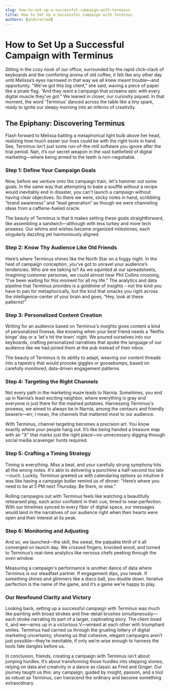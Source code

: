 ```yaml
---
slug: how-to-set-up-a-successful-campaign-with-terminus
title: How to Set Up a Successful Campaign with Terminus
authors: [undirected]
---
```



# How to Set Up a Successful Campaign with Terminus

Sitting in the cozy nook of our office, surrounded by the rapid click-clack of keyboards and the comforting aroma of old coffee, it felt like any other day until Melissa’s eyes narrowed in that way we all knew meant trouble—and opportunity. "We've got this big client," she said, waving a piece of paper like a pirate flag. "And they want a campaign that screams epic with every digital muscle they've got." We leaned in closer, our curiosity piqued. In that moment, the word 'Terminus' danced across the table like a tiny spark, ready to ignite our sleepy morning into an inferno of creativity.

## The Epiphany: Discovering Terminus

Flash forward to Melissa batting a metaphorical light bulb above her head, realizing how much easier our lives could be with the right tools in hand. See, Terminus isn't just some run-of-the-mill software you ignore after the trial period. Nah, it’s our secret weapon in the vast battlefield of digital marketing—where being armed to the teeth is non-negotiable.

### Step 1: Define Your Campaign Goals

Now, before we venture onto the campaign train, let's hammer out some goals. In the same way that attempting to bake a soufflé without a recipe would inevitably end in disaster, you can't launch a campaign without having clear objectives. So there we were, sticky notes in hand, scribbling “brand awareness” and “lead generation” as though we were channeling ideas from a caffeine-fueled oracle.

The beauty of Terminus is that it makes setting these goals straightforward, like assembling a sandwich—although with less turkey and more tech prowess. Our whims and wishes became organized milestones, each singularly dazzling yet harmoniously aligned.

### Step 2: Know Thy Audience Like Old Friends

Here’s where Terminus shines like the North Star on a foggy night. In the heat of campaign conception, you’ve got to unravel your audience’s tendencies. Who are we talking to? As we squinted at our spreadsheets, imagining customer personas, we could almost hear Phil Collins crooning, “I’ve been waiting for this moment for all my life.” The analytics and data pipeline that Terminus provides is a goldmine of insights – not the kind you have to pan for metaphorically, but the kind that smacks you right across the intelligence-center of your brain and goes, “Hey, look at these patterns!” 

### Step 3: Personalized Content Creation

Writing for an audience based on Terminus's insights gives content a kind of personalized finesse, like knowing when your best friend needs a 'Netflix binge' day or a 'let's hit the town' night. We poured ourselves into our keyboards, crafting personalized narratives that spoke the language of our audience like we had joined them at the pub instead of their inbox.

The beauty of Terminus is its ability to adapt, weaving our content threads into a tapestry that would provoke giggles or goosebumps, based on carefully monitored, data-driven engagement patterns.

### Step 4: Targeting the Right Channels

Not every path in the marketing maze leads to Narnia. Sometimes, you end up in Narnia’s least exciting neighbor, where everything is gray and everyone is just there for the mashed potatoes. Harnessing Terminus's prowess, we aimed to always be in Narnia, among the centaurs and friendly beavers—err, I mean, the channels that mattered most to our audience.

With Terminus, channel targeting becomes a precision art. You know exactly where your people hang out. It’s like being handed a treasure map with an "X" that marks just the right place—no unnecessary digging through social media scavenger hunts required.

### Step 5: Crafting a Timing Strategy

Timing is everything. Miss a beat, and your carefully strung symphony hits all the wrong notes. It's akin to delivering a punchline a half-second too late—ouch. Luckily, Terminus greeted us with calendaring options so intuitive it was like having a campaign butler remind us of dinner: "Here’s where you need to be at 5 PM next Thursday. Be there, or else."

Rolling campaigns out with Terminus feels like watching a beautifully rehearsed play, each actor confident in their cue, timed to near-perfection. With our timelines synced to every fiber of digital space, our messages would land in the narratives of our audience right when their hearts were open and their interest at its peak.

### Step 6: Monitoring and Adjusting

And so, we launched—the skill, the sweat, the palpable thrill of it all converged on launch day. We crossed fingers, knocked wood, and turned to Terminus’s real-time analytics like nervous chefs peeking through the oven window.

Measuring a campaign's performance is another dance of data where Terminus is our steadfast partner. If engagement dips, you tweak. If something shines and glimmers like a disco ball, you double down. Iterative perfection is the name of the game, and it’s a game we’re happy to play.

### Our Newfound Clarity and Victory

Looking back, setting up a successful campaign with Terminus was much like painting with broad strokes and fine-detail brushes simultaneously—each stroke narrating its part of a larger, captivating story. The client loved it, and we—arms up in a victorious V—winked at each other with triumphant smiles. Terminus had carried us through the grueling lottery of digital marketing uncertainty, showing us that cohesive, elegant campaigns aren’t just possible—they’re inevitable, if only we’re wise enough to harness the tools fate dangles before us.

In conclusion, friends, creating a campaign with Terminus isn't about jumping hurdles. It’s about transforming those hurdles into stepping stones, relying on data and creativity in a dance as classic as Fred and Ginger. Our journey taught us this: any campaign, guided by insight, passion, and a tool as robust as Terminus, can transcend the ordinary and become something extraordinary.